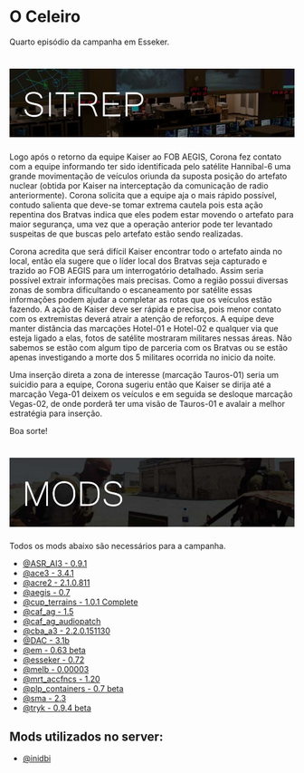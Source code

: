
# O Celeiro
Quarto episódio da campanha em Esseker.

# ![logo](images/SITREP_README.jpg)
Logo após o retorno da equipe Kaiser ao FOB AEGIS, Corona fez contato com a equipe informando ter sido identificada pelo satélite Hannibal-6 uma grande movimentação de veículos oriunda da suposta posição do artefato nuclear (obtida por Kaiser na interceptação da comunicação de radio anteriormente). Corona solicita que a equipe aja o mais rápido possível, contudo salienta que deve-se tomar extrema cautela pois esta ação repentina dos Bratvas indica que eles podem estar movendo o artefato para maior segurança, uma vez que a operação anterior pode ter levantado suspeitas de que buscas pelo artefato estão sendo realizadas.

Corona acredita que será difícil Kaiser encontrar todo o artefato ainda no local, então ela sugere que o líder local dos Bratvas seja capturado e trazido ao FOB AEGIS para um interrogatório detalhado. Assim seria possível extrair informações mais precisas. Como a região possui diversas zonas de sombra dificultando o escaneamento por satélite essas informações podem ajudar a completar as rotas que os veículos estão fazendo.
A ação de Kaiser deve ser rápida e precisa, pois menor contato com os extremistas deverá atrair a atenção de reforços. A equipe deve manter distância das marcações Hotel-01 e Hotel-02 e qualquer via que esteja ligado a elas, fotos de satélite mostraram militares nessas áreas. Não sabemos se estão com algum tipo de parceria com os Bratvas ou se estão apenas investigando a morte dos 5 militares ocorrida no inicio da noite.

Uma inserção direta a zona de interesse (marcação Tauros-01) seria um suicidio para a equipe, Corona sugeriu então que Kaiser se dirija até a marcação Vega-01 deixem os veículos e em seguida se desloque marcação Vegas-02, de onde porderã ter uma visão de Tauros-01 e avalair a melhor estratégia para inserção.   

Boa sorte!








# ![logo](images/MODS_README.jpg)
Todos os mods abaixo são necessários para a campanha.
- [@ASR_AI3 - 0.9.1](http://www.armaholic.com/page.php?id=24080)
- [@ace3 - 3.4.1](https://github.com/acemod/ACE3/releases/)
- [@acre2 - 2.1.0.811](http://www.armaholic.com/page.php?id=19324)
- [@aegis - 0.7](https://github.com/aegisarma3/ASIN/releases/download/v0.7/aegis.zip)
- [@cup_terrains - 1.0.1 Complete](http://cup-arma3.org/downloads/cup-terrains/)
- [@caf_ag - 1.5](http://www.armaholic.com/page.php?id=24441)
- [@caf_ag_audiopatch](http://www.armaholic.com/page.php?id=26326)
- [@cba_a3 - 2.2.0.151130](http://www.armaholic.com/page.php?id=18767)
- [@DAC - 3.1b](http://www.armaholic.com/page.php?id=25550)
- [@em - 0.63 beta](http://www.armaholic.com/page.php?id=27224)
- [@esseker - 0.72](https://mega.nz/#!CVwUxDZR!JZOghB0LME6OWTBIZPk3qAECcmUNvdnPYKfj19PX9Gw)
- [@melb - 0.00003](http://www.armaholic.com/page.php?id=28856)
- [@mrt_accfncs - 1.20](http://www.armaholic.com/page.php?id=26426)
- [@plp_containers - 0.7 beta](http://www.armaholic.com/page.php?id=29295)
- [@sma - 2.3](http://www.armaholic.com/page.php?id=26428)
- [@tryk - 0.9.4 beta](http://www.armaholic.com/page.php?id=26661)

## Mods utilizados no server:
- [@inidbi](http://www.armaholic.com/page.php?id=23340)
